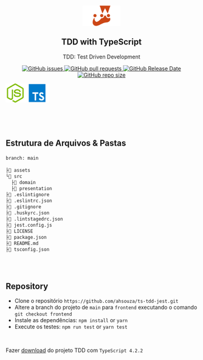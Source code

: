 <p align="center">
 <img width="100px" src="assets/jest-icon.png" align="center" alt="GitHub Readme Stats" />
 <h2 align="center">TDD with TypeScript</h2>
 <p align="center">
    TDD: Test Driven Development</p>
 </p>
  <p align="center">
    <a href="https://github.com/ahsouza/github-readme-stats/actions">
      <img alt="GitHub issues" src="https://img.shields.io/github/issues/ahsouza/ts-tdd-jest">
    </a>
    <a href="https://codecov.io/gh/ahsouza/github-readme-stats">
      <img alt="GitHub pull requests" src="https://img.shields.io/github/issues-pr/ahsouza/ts-tdd-jest">
    </a>
    <a href="https://a.paddle.com/v2/click/16413/119403?link=1227">
      <img alt="GitHub Release Date" src="https://img.shields.io/github/release-date/ahsouza/ts-tdd-jest">
    </a>
    <a href="https://a.paddle.com/v2/click/16413/119403?link=2345">
      <img alt="GitHub repo size" src="https://img.shields.io/github/repo-size/ahsouza/ts-tdd-jest">
    </a>
  </p>
  <div style="display: flex" align="center">
    <img src="assets/node-icon.png" width=50 height=50 title='node'/> <img src="assets/ts-icon.png" width=65 height=50 title='typescript'/>
  </div>
</p>

<br>
<br>
<br>

## Estrutura de Arquivos & Pastas

```
branch: main

├📂 assets
└📂 src
  ├📂 domain
  ├📂 presentation
├📄 .eslintignore
├📄 .eslintrc.json
├📄 .gitignore
├📄 .huskyrc.json
├📄 .lintstagedrc.json
├📄 jest.config.js
├📄 LICENSE
├📄 package.json
├📄 README.md
├📄 tsconfig.json
```                            

<br>
<br>

## Repository

- Clone o repositório `https://github.com/ahsouza/ts-tdd-jest.git` 
- Altere a branch do projeto de `main` para `frontend` executando o comando `git checkout frontend` 
- Instale as dependências: `npm install` or `yarn`
- Execute os testes: `npm run test` or `yarn test`

<br>

Fazer [download](https://github.com/ahsouza/ts-tdd-jest/archive/refs/heads/main.zip) do projeto TDD com `TypeScript 4.2.2`

<br>
